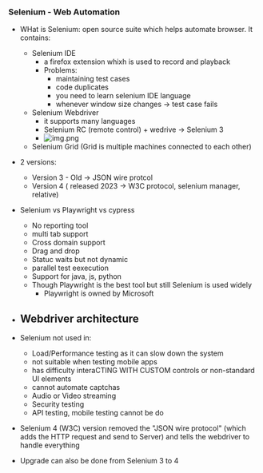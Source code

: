 ### Selenium - Web Automation

- WHat is Selenium: open source suite which helps automate browser. It contains:
  - Selenium IDE
    - a firefox extension whixh is used to record and playback
    - Problems:
      - maintaining test cases
      - code duplicates
      - you need to learn selenium IDE language
      - whenever window size changes -> test case fails
  - Selenium Webdriver
      - it supports many languages
      - Selenium RC (remote control) + wedrive -> Selenium 3
      - ![img.png](img.png)
  - Selenium Grid (Grid is multiple machines connected to each other)
- 2 versions:
  - Version 3 - Old -> JSON wire protcol
  - Version 4 ( released 2023 -> W3C protocol, selenium manager, relative)
- Selenium vs Playwright vs cypress
  - No reporting tool
  - multi tab support
  - Cross domain support
  - Drag and drop
  - Statuc waits but not dynamic
  - parallel test eexecution
  - Support for java, js, python
  - Though Playwright is the best tool but still Selenium is used widely
    - Playwright is owned by Microsoft
- Webdriver architecture
  - 
- Selenium not used in:
  - Load/Performance testing as it can slow down the system
  - not suitable when testing mobile apps
  - has difficulty interaCTING WITH CUSTOM controls or non-standard UI elements
  - cannot automate captchas
  - Audio or Video streaming
  - Security testing
  - API testing, mobile testing cannot be do

- Selenium 4 (W3C) version removed the "JSON wire protocol" (which adds the HTTP request and send to Server)
and tells the webdriver to handle everything
- Upgrade can also be done from Selenium 3 to 4